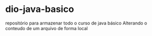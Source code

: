 # dio-java-basico
repositório para armazenar todo o curso de java básico
Alterando o conteudo de um arquivo de forma local